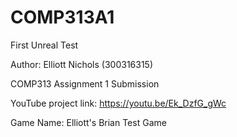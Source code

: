 # COMP313A1
First Unreal Test

Author: Elliott Nichols (300316315)

COMP313 Assignment 1 Submission

YouTube project link: https://youtu.be/Ek_DzfG_gWc

Game Name: Elliott's Brian Test Game
